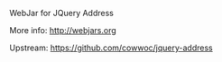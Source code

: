 WebJar for JQuery Address

More info: http://webjars.org

Upstream: https://github.com/cowwoc/jquery-address
